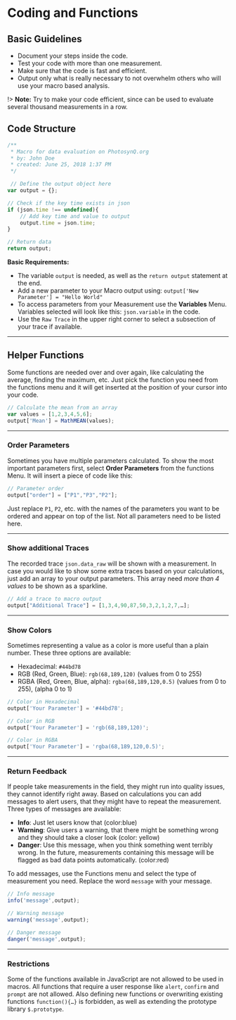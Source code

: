 # Coding and Functions

## Basic Guidelines

+ Document your steps inside the code.
+ Test your code with more than one measurement.
+ Make sure that the code is fast and efficient.
+ Output only what is really necessary to not overwhelm others who will use your macro based analysis.

!> **Note:** Try to make your code efficient, since can be used to evaluate several thousand measurements in a row.

## Code Structure

```javascript
/**
 * Macro for data evaluation on PhotosynQ.org
 * by: John Doe
 * created: June 25, 2018 1:37 PM
 */

 // Define the output object here
var output = {};

// Check if the key time exists in json
if (json.time !== undefined){
    // Add key time and value to output
    output.time = json.time;
}

// Return data
return output;
```

**Basic Requirements:**

+ The variable `output` is needed, as well as the `return output` statement at the end.
+ Add a new parameter to your Macro output using: `output['New Parameter'] = "Hello World"`
+ To access parameters from your Measurement use the **Variables** Menu. Variables selected will look like this: `json.variable` in the code.
+ Use the `Raw Trace` in the upper right corner to select a subsection of your trace if available.

***

## Helper Functions

Some functions are needed over and over again, like calculating the average, finding the maximum, etc. Just pick the function you need from the functions menu and it will get inserted at the position of your cursor into your code.

```javascript
// Calculate the mean from an array
var values = [1,2,3,4,5,6];
output['Mean'] = MathMEAN(values);
```
***

### Order Parameters

Sometimes you have multiple parameters calculated. To show the most important parameters first, select **Order Parameters** from the functions Menu. It will insert a piece of code like this:

```javascript
// Parameter order
output["order"] = ["P1","P3","P2"];
```

Just replace `P1`, `P2`, etc. with the names of the parameters you want to be ordered and appear on top of the list. Not all parameters need to be listed here.

***

### Show additional Traces

The recorded trace `json.data_raw` will be shown with a measurement. In case you would like to show some extra traces based on your calculations, just add an array to your output parameters. This array need _more than 4 values_ to be shown as a sparkline.

```javascript
// Add a trace to macro output
output["Additional Trace"] = [1,3,4,90,87,50,3,2,1,2,7,…];
```

***

### Show Colors

Sometimes representing a value as a color is more useful than a plain number. These three options are available:

+ Hexadecimal: `#44bd78`
+ RGB (Red, Green, Blue): `rgb(68,189,120)` (values from 0 to 255)
+ RGBA (Red, Green, Blue, alpha): `rgba(68,189,120,0.5)` (values from 0 to 255), (alpha 0 to 1)

```javascript
// Color in Hexadecimal
output['Your Parameter'] = '#44bd78';

// Color in RGB
output['Your Parameter'] = 'rgb(68,189,120)';

// Color in RGBA
output['Your Parameter'] = 'rgba(68,189,120,0.5)';
```

***

### Return Feedback

If people take measurements in the field, they might run into quality issues, they cannot identify right away. Based on calculations you can add messages to alert users, that they might have to repeat the measurement. Three types of messages are available:

+ **Info**: Just let users know that (color:blue)
+ **Warning**: Give users a warning, that there might be something wrong and they should take a closer look (color: yellow)
+ **Danger**: Use this message, when you think something went terribly wrong. In the future, measurements containing this message will be flagged as bad data points automatically. (color:red)

To add messages, use the Functions menu and select the type of measurement you need. Replace the word `message` with your message.

```javascript
// Info message
info('message',output);

// Warning message
warning('message',output);

// Danger message
danger('message',output);
```

***

### Restrictions

Some of the functions available in JavaScript are not allowed to be used in macros. All functions that require a user response like `alert`, `confirm` and `prompt` are not allowed. Also defining new functions or overwriting existing functions `function(){…}` is forbidden, as well as extending the prototype library `$.prototype`.

[JavaScript_URL]: https://www.w3schools.com/js/

[Desktop App]: https://photosynq.org/software